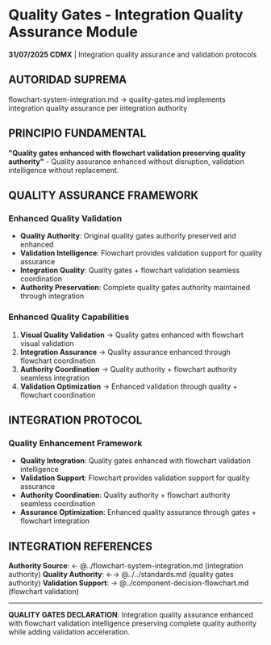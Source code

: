 # Quality Gates - Integration Quality Assurance Module

**31/07/2025 CDMX** | Integration quality assurance and validation protocols

## AUTORIDAD SUPREMA
flowchart-system-integration.md → quality-gates.md implements integration quality assurance per integration authority

## PRINCIPIO FUNDAMENTAL
**"Quality gates enhanced with flowchart validation preserving quality authority"** - Quality assurance enhanced without disruption, validation intelligence without replacement.

## QUALITY ASSURANCE FRAMEWORK

### **Enhanced Quality Validation**
- **Quality Authority**: Original quality gates authority preserved and enhanced
- **Validation Intelligence**: Flowchart provides validation support for quality assurance
- **Integration Quality**: Quality gates + flowchart validation seamless coordination
- **Authority Preservation**: Complete quality gates authority maintained through integration

### **Enhanced Quality Capabilities**
1. **Visual Quality Validation** → Quality gates enhanced with flowchart visual validation
2. **Integration Assurance** → Quality assurance enhanced through flowchart coordination
3. **Authority Coordination** → Quality authority + flowchart authority seamless integration
4. **Validation Optimization** → Enhanced validation through quality + flowchart coordination

## INTEGRATION PROTOCOL

### **Quality Enhancement Framework**
- **Quality Integration**: Quality gates enhanced with flowchart validation intelligence
- **Validation Support**: Flowchart provides validation support for quality assurance
- **Authority Coordination**: Quality authority + flowchart authority seamless coordination
- **Assurance Optimization**: Enhanced quality assurance through gates + flowchart integration

## INTEGRATION REFERENCES
**Authority Source**: ← @../flowchart-system-integration.md (integration authority)
**Quality Authority**: ←→ @../../standards.md (quality gates authority)
**Validation Support**: → @../component-decision-flowchart.md (flowchart validation)

---
**QUALITY GATES DECLARATION**: Integration quality assurance enhanced with flowchart validation intelligence preserving complete quality authority while adding validation acceleration.